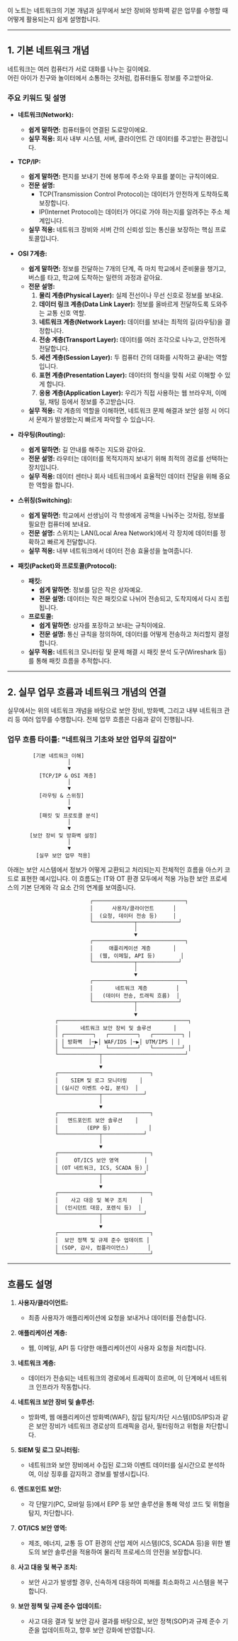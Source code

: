 

이 노트는 네트워크의 기본 개념과 실무에서 보안 장비와 방화벽 같은 업무를 수행할 때 어떻게 활용되는지 쉽게 설명합니다.

---

## 1. 기본 네트워크 개념

네트워크는 여러 컴퓨터가 서로 대화를 나누는 길이에요.  
어린 아이가 친구와 놀이터에서 소통하는 것처럼, 컴퓨터들도 정보를 주고받아요.

### 주요 키워드 및 설명

- **네트워크(Network):**  
  - **쉽게 말하면:** 컴퓨터들이 연결된 도로망이에요.  
  - **실무 적용:** 회사 내부 시스템, 서버, 클라이언트 간 데이터를 주고받는 환경입니다.

- **TCP/IP:**  
  - **쉽게 말하면:** 편지를 보내기 전에 봉투에 주소와 우표를 붙이는 규칙이에요.  
  - **전문 설명:**  
    - TCP(Transmission Control Protocol)는 데이터가 안전하게 도착하도록 보장합니다.  
    - IP(Internet Protocol)는 데이터가 어디로 가야 하는지를 알려주는 주소 체계입니다.  
  - **실무 적용:** 네트워크 장비와 서버 간의 신뢰성 있는 통신을 보장하는 핵심 프로토콜입니다.

- **OSI 7계층:**  
  - **쉽게 말하면:** 정보를 전달하는 7개의 단계, 즉 마치 학교에서 준비물을 챙기고, 버스를 타고, 학교에 도착하는 일련의 과정과 같아요.
  - **전문 설명:**  
    1. **물리 계층(Physical Layer):** 실제 전선이나 무선 신호로 정보를 보내요.  
    2. **데이터 링크 계층(Data Link Layer):** 정보를 올바르게 전달하도록 도와주는 교통 신호 역할.  
    3. **네트워크 계층(Network Layer):** 데이터를 보내는 최적의 길(라우팅)을 결정합니다.  
    4. **전송 계층(Transport Layer):** 데이터를 여러 조각으로 나누고, 안전하게 전달합니다.  
    5. **세션 계층(Session Layer):** 두 컴퓨터 간의 대화를 시작하고 끝내는 역할입니다.  
    6. **표현 계층(Presentation Layer):** 데이터의 형식을 맞춰 서로 이해할 수 있게 합니다.  
    7. **응용 계층(Application Layer):** 우리가 직접 사용하는 웹 브라우저, 이메일, 채팅 등에서 정보를 주고받습니다.
  - **실무 적용:** 각 계층의 역할을 이해하면, 네트워크 문제 해결과 보안 설정 시 어디서 문제가 발생했는지 빠르게 파악할 수 있습니다.

- **라우팅(Routing):**  
  - **쉽게 말하면:** 길 안내를 해주는 지도와 같아요.  
  - **전문 설명:** 라우터는 데이터를 목적지까지 보내기 위해 최적의 경로를 선택하는 장치입니다.
  - **실무 적용:** 데이터 센터나 회사 네트워크에서 효율적인 데이터 전달을 위해 중요한 역할을 합니다.

- **스위칭(Switching):**  
  - **쉽게 말하면:** 학교에서 선생님이 각 학생에게 공책을 나눠주는 것처럼, 정보를 필요한 컴퓨터에 보내요.
  - **전문 설명:** 스위치는 LAN(Local Area Network)에서 각 장치에 데이터를 정확하고 빠르게 전달합니다.
  - **실무 적용:** 내부 네트워크에서 데이터 전송 효율성을 높여줍니다.

- **패킷(Packet)와 프로토콜(Protocol):**  
  - **패킷:**  
    - **쉽게 말하면:** 정보를 담은 작은 상자예요.  
    - **전문 설명:** 데이터는 작은 패킷으로 나뉘어 전송되고, 도착지에서 다시 조립됩니다.
  - **프로토콜:**  
    - **쉽게 말하면:** 상자를 포장하고 보내는 규칙이에요.  
    - **전문 설명:** 통신 규칙을 정의하여, 데이터를 어떻게 전송하고 처리할지 결정합니다.
  - **실무 적용:** 네트워크 모니터링 및 문제 해결 시 패킷 분석 도구(Wireshark 등)를 통해 패킷 흐름을 추적합니다.

---

## 2. 실무 업무 흐름과 네트워크 개념의 연결

실무에서는 위의 네트워크 개념을 바탕으로 보안 장비, 방화벽, 그리고 내부 네트워크 관리 등 여러 업무를 수행합니다. 전체 업무 흐름은 다음과 같이 진행됩니다.

### 업무 흐름 타이틀: "네트워크 기초와 보안 업무의 길잡이"

```
        [기본 네트워크 이해]
                   │
                   ▼
          [TCP/IP & OSI 계층]
                   │
                   ▼
          [라우팅 & 스위칭]
                   │
                   ▼
          [패킷 및 프로토콜 분석]
                   │
                   ▼
       [보안 장비 및 방화벽 설정]
                   │
                   ▼
         [실무 보안 업무 적용]
 ```


아래는 보안 시스템에서 정보가 어떻게 교환되고 처리되는지 전체적인 흐름을 아스키 코드로 표현한 예시입니다. 이 흐름도는 IT와 OT 환경 모두에서 적용 가능한 보안 프로세스의 기본 단계와 각 요소 간의 연계를 보여줍니다.

                              ┌─────────────────────────────┐
                              │      사용자/클라이언트      │
                              │  (요청, 데이터 전송 등)     │
                              └─────────────┬─────────────┘
                                            │
                                            ▼
                              ┌─────────────────────────────┐
                              │     애플리케이션 계층       │
                              │  (웹, 이메일, API 등)        │
                              └─────────────┬─────────────┘
                                            │
                                            ▼
                              ┌─────────────────────────────┐
                              │       네트워크 계층         │
                              │   (데이터 전송, 트래픽 흐름)  │
                              └─────────────┬─────────────┘
                                            │
                                            ▼
                   ┌─────────────────────────────────────────┐
                   │       네트워크 보안 장비 및 솔루션       │
                   │ ┌─────────┐   ┌─────────┐   ┌─────────┐ │
                   │ │ 방화벽  │─▶│ WAF/IDS │─▶│ UTM/IPS │ │
                   │ └─────────┘   └─────────┘   └─────────┘ │
                   └─────────────┬──────────────────────────┘
                                 │
                                 ▼
                   ┌─────────────────────────────┐
                   │    SIEM 및 로그 모니터링    │
                   │ (실시간 이벤트 수집, 분석)  │
                   └─────────────┬─────────────┘
                                 │
                                 ▼
                   ┌─────────────────────────────┐
                   │   엔드포인트 보안 솔루션    │
                   │         (EPP 등)            │
                   └─────────────┬─────────────┘
                                 │
                                 ▼
                   ┌─────────────────────────────┐
                   │     OT/ICS 보안 영역        │
                   │ (OT 네트워크, ICS, SCADA 등) │
                   └─────────────┬─────────────┘
                                 │
                                 ▼
                   ┌─────────────────────────────┐
                   │    사고 대응 및 복구 조치    │
                   │  (인시던트 대응, 포렌식 등)  │
                   └─────────────┬─────────────┘
                                 │
                                 ▼
                   ┌─────────────────────────────┐
                   │  보안 정책 및 규제 준수 업데이트 │
                   │ (SOP, 감사, 컴플라이언스)      │
                   └─────────────────────────────┘

---

## 흐름도 설명

1. **사용자/클라이언트:**  
   - 최종 사용자가 애플리케이션에 요청을 보내거나 데이터를 전송합니다.

2. **애플리케이션 계층:**  
   - 웹, 이메일, API 등 다양한 애플리케이션이 사용자 요청을 처리합니다.

3. **네트워크 계층:**  
   - 데이터가 전송되는 네트워크의 경로에서 트래픽이 흐르며, 이 단계에서 네트워크 인프라가 작동합니다.

4. **네트워크 보안 장비 및 솔루션:**  
   - 방화벽, 웹 애플리케이션 방화벽(WAF), 침입 탐지/차단 시스템(IDS/IPS)과 같은 보안 장비가 네트워크 경로상의 트래픽을 검사, 필터링하고 위협을 차단합니다.

5. **SIEM 및 로그 모니터링:**  
   - 네트워크와 보안 장비에서 수집된 로그와 이벤트 데이터를 실시간으로 분석하여, 이상 징후를 감지하고 경보를 발생시킵니다.

6. **엔드포인트 보안:**  
   - 각 단말기(PC, 모바일 등)에서 EPP 등 보안 솔루션을 통해 악성 코드 및 위협을 탐지, 차단합니다.

7. **OT/ICS 보안 영역:**  
   - 제조, 에너지, 교통 등 OT 환경의 산업 제어 시스템(ICS, SCADA 등)을 위한 별도의 보안 솔루션을 적용하여 물리적 프로세스의 안전을 보장합니다.

8. **사고 대응 및 복구 조치:**  
   - 보안 사고가 발생할 경우, 신속하게 대응하여 피해를 최소화하고 시스템을 복구합니다.

9. **보안 정책 및 규제 준수 업데이트:**  
   - 사고 대응 결과 및 보안 감사 결과를 바탕으로, 보안 정책(SOP)과 규제 준수 기준을 업데이트하고, 향후 보안 강화에 반영합니다.
